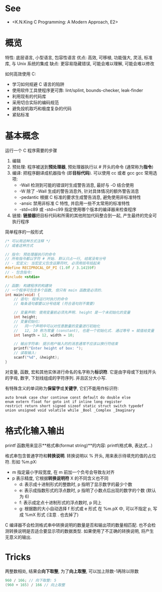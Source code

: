 # See
- <K.N.King C Programming: A Modern Approach, E2>

# 概览

特性: 底层语言, 小型语言, 包容性语言
优点: 高效, 可移植, 功能强大, 灵活, 标准库, 与 Unix 系统的集成
缺点: 更容易隐藏错误, 可能会难以理解, 可能会难以修改

如何高效使用 C:
- 学习如何规避  C 语言的陷阱
- 使用软件工具使程序更可靠: lint/splint, bounds-checker, leak-finder
- 利用现有的代码库
- 采用切合实际的编码规范
- 避免投机取巧和极度复杂的代码
- 紧贴标准

# 基本概念

运行一个 C 程序需要的步骤
1. 编辑
2. 预处理: 程序被送到**预处理器**, 预处理器执行以 # 开头的命令 (通常称为**指令**)
3. 编译: 把程序翻译成机器指令 (即**目标代码**). 可以使用 cc 或者 gcc
    gcc 常用选项:
    - -Wall 检测到可能的错误时生成警告消息, 最好与 -O 结合使用
    - -W    除了 -Wall 生成的警告消息外, 针对具体情况的额外警告消息
    - -pedantic 根据 C 标准的要求生成警告消息, 避免使用非标准特性
    - -ansic    禁用非标准 C 特性, 并启用一些不太常用的标准特性
    - -std=c89 或 -std=c99  指定使用哪个版本的编译器来检查程序
4. 链接: **链接器**把目标代码和所需的其他附加代码整合到一起, 产生最终的完全可执行程序

简单程序的一般形式

```c
/* 可以用这种方式注释 */
// 或者这种方式

// 指令: 预处理器执行的命令
// 所有指令都以字符 # 开始. 默认只占一行, 结尾没有分号
// - 宏定义: 当宏定义包含运算符时, 必须用括号括起来
#define RECIPROCAL_OF_PI (1.0f / 3.14159f)
// - 包含指令:
#include <stdio>

// 函数: 构建程序的构建块
// 一个程序可包含多个函数, 但只有 main 函数是必须的.
int main(void) {
    // 语句: 程序运行时执行的命令
    // 每条语句都要以分号结尾 (符合语句则不需要)

    // 变量声明: 使用变量前必须先声明. height 是一个未初始化的变量
    int height;
    // 变量初始化:
    //   同一个声明中可以对任意数量的变量进行初始化
    //   12, 10 称为常量 (constant), 也是一个初始化式. 通过等号 = 赋值给变量
    int length = 12, width = 10;

    // 输出字符串: 提示用户输入的的消息通常不应该以换行符结束
    printf("Enter height of box: ");
    // 读取输入:
    scanf("%d", &height);
}
```

对变量, 函数, 宏和其他实体进行命名的名字称为**标识符**. 它是由字母或下划线开头的字母, 数字, 下划线组成的字符序列. 并且区分大小写.

有特殊含义的单词称为**保留字**或**关键字**, 它们不能用作标识符:

    auto break case char continue const default do double else
    enum extern float for goto int if inline long register
    restrict return short signed sizeof static struct switch typedef
    union unsigned void volatile while _Bool _Complex _Imaginary

# 格式化输入输出

printf 函数用来显示**格式串(format string)**的内容: printf(格式串, 表达式...)

格式串包含普通字符和**转换说明**. 转换说明以 % 开头, 用来表示待填充的值的占位符. 形如 %m.pX:
- m 指定最小字段宽度, 在 m 前加一个负号会导致左对齐
- p 表示精度, 它根据**转换说明符** X 的不同含义也不同
    + d: 表示成十进制形式的整数时, p 指明了显示数字的最少个数
    + e: 表示成指数形式的浮点数时, p 指明了小数点后出现的数字的个数 (默认为 6)
    + f: 表示成定点十进制形式的浮点数时, p 同上
    + g: 根据数的大小自动选择 f 形式或 e 形式
在 %m.pX 中, 可以不指定 p, 写成 %mX 形式 (注意 . 也去掉了)

C 编译器不会检测格式串中转换说明的数量是否和输出项的数量相匹配.
也不会检测转换说明是否适合要显示项的数据类型. 如果使用了不正确的转换说明, 将产生无意义的输出.

# Tricks

两整数相处, 结果会**向下取整**, 为了**向上取整**, 可以加上除数-1再除以除数

```c
960 / 166; // 向下取整: 5
(960 + 165) / 166 // 向上取整
```

